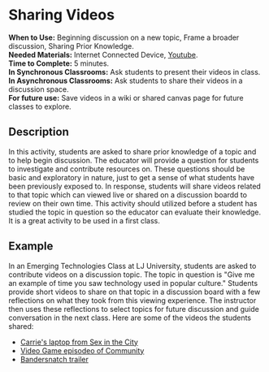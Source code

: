 # Sharing Videos 

**When to Use:** Beginning discussion on a new topic, Frame a broader discussion, Sharing Prior Knowledge.    
**Needed Materials:** Internet Connected Device, [Youtube](https://www.youtube.com/).  
**Time to Complete:** 5 minutes.    
**In Synchronous Classrooms:** Ask students to present their videos in class.   
**In Asynchronous Classrooms:** Ask students to share their videos in a discussion space.   
**For future use:** Save videos in a wiki or shared canvas page for future classes to explore.   

## Description 
In this activity, students are asked to share prior knowledge of a topic and to help begin discussion. The educator will provide a question for students to investigate and contribute resources on. These questions should be basic and exploratory in nature, just to get a sense of what students have been previously exposed to. In response, students will share videos related to that topic which can viewed live or shared on a discussion boardd to review on their own time. This activity should utilized before a student has studied the topic in question so the educator can evaluate their knowledge. It is a great activity to be used in a first class. 

## Example 

In an Emerging Technologies Class at LJ University, students are asked to contribute videos on a discussion topic. The topic in question is "Give me an example of time you saw technology used in popular culture." Students provide short videos to share on that topic in a discussion board with a few reflections on what they took from this viewing experience. The instructor then uses these reflections to select topics for future discussion and guide conversation in the next class. Here are some of the videos the students shared: 
- [Carrie's laptop from Sex in the City](https://www.youtube.com/watch?v=YWSZJXhOvBw)
- [Video Game episodeo of Community](https://www.youtube.com/watch?v=J9WVSy7JpT4)
- [Bandersnatch trailer](https://www.youtube.com/watch?v=7wnRi3Sclm8)

